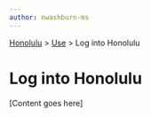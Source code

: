 ```yaml
---
author: nwashburn-ms
---
```


<a href="../overview.md">Honolulu</a> > <a href="../overview.md">Use</a> > Log into Honolulu

# Log into Honolulu

[Content goes here]

